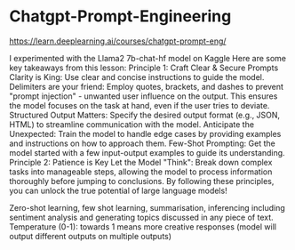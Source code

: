 # Chatgpt-Prompt-Engineering
https://learn.deeplearning.ai/courses/chatgpt-prompt-eng/

I experimented with the Llama2 7b-chat-hf model on Kaggle
Here are some key takeaways from this lesson:
Principle 1: Craft Clear & Secure Prompts
Clarity is King: Use clear and concise instructions to guide the model.
Delimiters are your friend: Employ quotes, brackets, and dashes to prevent "prompt injection" - unwanted user influence on the output. This ensures the model focuses on the task at hand, even if the user tries to deviate.
Structured Output Matters: Specify the desired output format (e.g., JSON, HTML) to streamline communication with the model.
Anticipate the Unexpected: Train the model to handle edge cases by providing examples and instructions on how to approach them.
Few-Shot Prompting: Get the model started with a few input-output examples to guide its understanding.
Principle 2: Patience is Key
Let the Model "Think": Break down complex tasks into manageable steps, allowing the model to process information thoroughly before jumping to conclusions.
By following these principles, you can unlock the true potential of large language models!

Zero-shot learning, few shot learning, summarisation, inferencing including sentiment analysis and generating topics discussed in any piece of text.
Temperature (0-1): towards 1 means more creative responses (model will output different outputs on multiple outputs)
